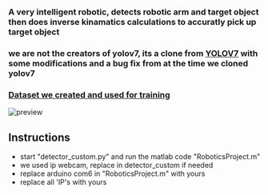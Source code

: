 ### A very intelligent robotic, detects robotic arm and target object then does inverse kinamatics calculations to accuratly pick up target object 

### we are not the creators of yolov7, its a clone from [YOLOV7](https://github.com/WongKinYiu/yolov7) with some modifications and a bug fix from at the time we cloned yolov7

### [Dataset we created and used for training](https://universe.roboflow.com/teamproject-3f4si/robotic-arm-akk9a)


![preview](preview.gif)


## Instructions
- start "detector_custom.py" and run the matlab code "RoboticsProject.m"
- we used ip webcam, replace in detector_custom if needed
- replace arduino com6 in "RoboticsProject.m" with yours
- replace all 'IP's with yours
